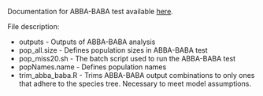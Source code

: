 Documentation for ABBA-BABA test available [here](https://zjnolen.github.io/chorthippus_radiation/#/abba_baba).

File description:

- outputs - Outputs of ABBA-BABA analysis
- pop_all.size - Defines population sizes in ABBA-BABA test
- pop_miss20.sh - The batch script used to run the ABBA-BABA test
- popNames.name - Defines population names
- trim_abba_baba.R - Trims ABBA-BABA output combinations to only ones that adhere to the species tree. Necessary to meet model assumptions.
